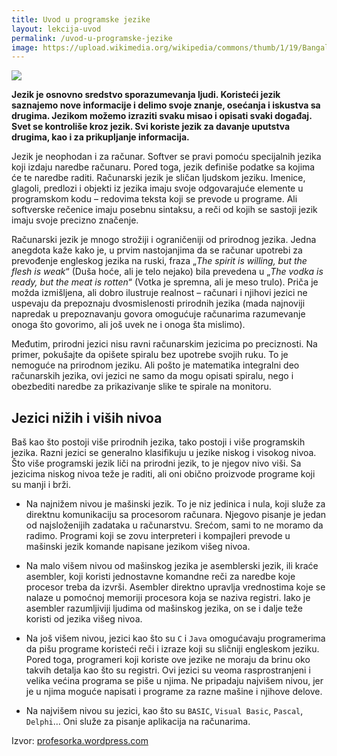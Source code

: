 ```yaml
---
title: Uvod u programske jezike
layout: lekcija-uvod
permalink: /uvod-u-programske-jezike
image: https://upload.wikimedia.org/wikipedia/commons/thumb/1/19/Bangalore_India_Tech_books_for_sale_IMG_5261.jpg/765px-Bangalore_India_Tech_books_for_sale_IMG_5261.jpg
---
```

![]({{page.image}})

**Jezik je osnovno sredstvo sporazumevanja ljudi. Koristeći jezik saznajemo nove informacije i delimo svoje znanje, osećanja i iskustva sa drugima. Jezikom možemo izraziti svaku misao i opisati svaki događaj. Svet se kontroliše kroz jezik. Svi koriste jezik za davanje uputstva drugima, kao i za prikupljanje informacija.**

Jezik je neophodan i za računar. Softver se pravi pomoću specijalnih jezika koji izdaju naredbe računaru. Pored toga, jezik definiše podatke sa kojima će te naredbe raditi. Računarski jezik je sličan ljudskom jeziku. Imenice, glagoli, predlozi i objekti iz jezika imaju svoje odgovarajuće elemente u programskom kodu – redovima teksta koji se prevode u programe. Ali softverske rečenice imaju posebnu sintaksu, a reči od kojih se sastoji jezik imaju svoje precizno značenje.

Računarski jezik je mnogo strožiji i ograničeniji od prirodnog jezika. Jedna anegdota kaže kako je, u prvim nastojanjima da se računar upotrebi za prevođenje engleskog jezika na ruski, fraza „*The spirit is willing, but the flesh is weak*“ (Duša hoće, ali je telo nejako) bila prevedena u „*The vodka is ready, but the meat is rotten*“ (Votka je spremna, ali je meso trulo). Priča je možda izmišljena, ali dobro ilustruje realnost – računari i njihovi jezici ne uspevaju da prepoznaju dvosmislenosti prirodnih jezika (mada najnoviji napredak u prepoznavanju govora omogućuje računarima razumevanje onoga što govorimo, ali još uvek ne i onoga šta mislimo).

Međutim, prirodni jezici nisu ravni računarskim jezicima po preciznosti. Na primer, pokušajte da opišete spiralu bez upotrebe svojih ruku. To je nemoguće na prirodnom jeziku. Ali pošto je matematika integralni deo računarskih jezika, ovi jezici ne samo da mogu opisati spiralu, nego i obezbediti naredbe za prikazivanje slike te spirale na monitoru.

## Jezici nižih i viših nivoa

Baš kao što postoji više prirodnih jezika, tako postoji i više programskih jezika. Razni jezici se generalno klasifikuju u jezike niskog i visokog nivoa. Što više programski jezik liči na prirodni jezik, to je njegov nivo viši. Sa jezicima niskog nivoa teže je raditi, ali oni obično proizvode programe koji su manji i brži.

* Na najnižem nivou je mašinski jezik. To je niz jedinica i nula, koji služe za direktnu komunikaciju sa procesorom računara. Njegovo pisanje je jedan od najsloženijih zadataka u računarstvu. Srećom, sami to ne moramo da radimo. Programi koji se zovu interpreteri i kompajleri prevode u mašinski jezik komande napisane jezikom višeg nivoa.

* Na malo višem nivou od mašinskog jezika je asemblerski jezik, ili kraće asembler, koji koristi jednostavne komandne reči za naredbe koje procesor treba da izvrši. Asembler direktno upravlja vrednostima koje se nalaze u pomoćnoj memoriji procesora koja se naziva registri. Iako je asembler razumljiviji ljudima od mašinskog jezika, on se i dalje teže koristi od jezika višeg nivoa.

* Na još višem nivou, jezici kao što su `C` i `Java` omogućavaju programerima da pišu programe koristeći reči i izraze koji su sličniji engleskom jeziku. Pored toga, programeri koji koriste ove jezike ne moraju da brinu oko takvih detalja kao što su registri. Ovi jezici su veoma rasprostranjeni i velika većina programa se piše u njima. Ne pripadaju najvišem nivou, jer je u njima moguće napisati i programe za razne mašine i njihove delove.

* Na najvišem nivou su jezici, kao što su `BASIC`, `Visual Basic`, `Pascal`, `Delphi`… Oni služe za pisanje aplikacija na računarima.

Izvor: [profesorka.wordpress.com](https://profesorka.wordpress.com/)
